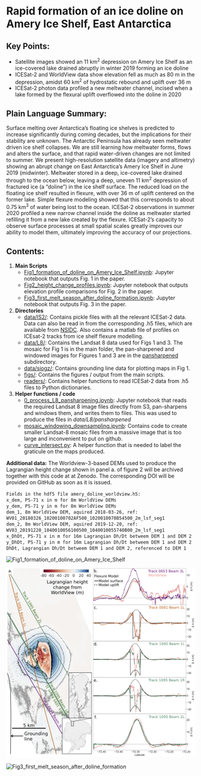 # Rapid formation of an ice doline on Amery Ice Shelf, East Antarctica

## Key Points:
- Satellite images showed an 11 km<sup>2</sup> depression on Amery Ice Shelf as an ice-covered lake drained abruptly in winter 2019 forming an ice doline
- ICESat-2 and WorldView data show elevation fell as much as 80 m in the depression, amidst 60 km<sup>2</sup> of hydrostatic rebound and uplift over 36 m
- ICESat-2 photon data profiled a new meltwater channel, incised when a lake formed by the flexural uplift overflowed into the doline in 2020


## Plain Language Summary:

Surface melting over Antarctica’s floating ice shelves is predicted to increase significantly during coming decades, but the implications for their stability are unknown. The Antarctic Peninsula has already seen meltwater driven ice shelf collapses. We are still learning how meltwater forms, flows and alters the surface, and that rapid water-driven changes are not limited to summer. We present high-resolution satellite data (imagery and altimetry) showing an abrupt change on East Antarctica’s Amery Ice Shelf in June 2019 (midwinter). Meltwater stored in a deep, ice-covered lake drained through to the ocean below, leaving a deep, uneven 11 km<sup>2</sup> depression of fractured ice (a “doline”) in the ice shelf surface. The reduced load on the floating ice shelf resulted in flexure, with over 36 m of uplift centered on the former lake. Simple flexure modeling showed that this corresponds to about 0.75 km<sup>3</sup> of water being lost to the ocean. ICESat-2 observations in summer 2020 profiled a new narrow channel inside the doline as meltwater started refilling it from a new lake created by the flexure. ICESat-2’s capacity to observe surface processes at small spatial scales greatly improves our ability to model them, ultimately improving the accuracy of our projections.

## Contents:
1. **Main Scripts**
    - [Fig1_formation_of_doline_on_Amery_Ice_Shelf.ipynb](/Fig1_formation_of_doline_on_Amery_Ice_Shelf.ipynb): Jupyter notebook that outputs Fig. 1 in the paper. 
    - [Fig2_height_change_profiles.ipynb](/Fig2_height_change_profiles.ipynb): Jupyter notebook that outputs elevation profile comparisons for Fig. 2 in the paper.
    - [Fig3_first_melt_season_after_doline_formation.ipynb](/Fig3_first_melt_season_after_doline_formation.ipynb): Jupyter notebook that outputs Fig. 3 in the paper. 
2. **Directories**
    - [data/IS2/](/data/IS2/): Contains pickle files with all the relevant ICESat-2 data. Data can also be read in from the corresponding .h5 files, which are available from [NSIDC](https://nsidc.org/data/icesat-2/data-sets). Also contains a matlab file of profiles on ICEsat-2 tracks from ice shelf flexure modelling.   
    - [data/L8/](/data/L8/): Contains the Landsat 8 data used for Figs 1 and 3. The mosaic for Fig 1 is in the main folder, the pan-sharpened and windowed images for Figures 1 and 3 are in the [pansharpened](/data/L8/pansharpened/) subdirectory.
    - [data/siogz/](/data/siogz/): Contains grounding line data for plotting maps in Fig 1.
    - [figs/](/figs/): Contains the figures / output from the main scripts.
    - [readers/](/readers/): Contains helper functions to read ICESat-2 data from .h5 files to Python dictionaries. 
3. **Helper functions / code**
    - [0_process_L8_pansharpening.ipynb](/0_process_L8_pansharpening.ipynb): Jupyter notebook that reads the required Landsat 8 image files directly from S3, pan-sharpens and windows them, and writes them to files. This was used to produce the files in *data/L8/pansharpened*
    - [mosaic_windowing_downsampling.ipynb](/mosaic_windowing_downsampling.ipynb): Contains code to create smaller Landsat-8 mosaic files from a massive image that is too large and inconvenient to put on github.
    - [curve_intersect.py](/curve_intersect.py): A helper function that is needed to label the graticule on the maps produced.

**Additional data:**
The Worldview-3-based DEMs used to produce the Lagrangian height change shown in panel a. of figure 2 will be archived together with this code at at Zenodo. The corresponding DOI will be provided on GitHub as soon as it is issued. 
~~~
Fields in the hdf5 file amery_doline_worldview.h5:
x_dem, PS-71 x in m for 8m WorldView DEMs
y_dem, PS-71 y in m for 8m WorldView DEMs
dem_1, 8m WorldView DEM, aquired 2018-03-26, ref: WV01_20180326_10200100702AF500_1020010070B54500_2m_lsf_seg1
dem_2, 8m WorldView DEM, aquired 2019-12-20, ref: WV03_20191220_1040010056100500_1040010055740B00_2m_lsf_seg1
x_DhDt, PS-71 x in m for 16m Lagrangian Dh/Dt betweem DEM 1 and DEM 2
y_DhDt, PS-71 y in m for 16m Lagrangian Dh/Dt betweem DEM 1 and DEM 2
DhDt, Lagrangian Dh/Dt betweem DEM 1 and DEM 2, referenced to DEM 1
~~~


![Fig1_formation_of_doline_on_Amery_Ice_Shelf](figs/Fig1_formation_of_doline_on_Amery_Ice_Shelf_revised.jpg)

![Fig2_DEM differencing and elevation profile comparison](figs/figure_2.png)

![Fig3_first_melt_season_after_doline_formation](figs/Fig3_first_melt_season_after_doline_formation_revised.jpg) 
